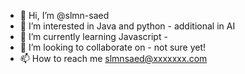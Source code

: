 - 👋 Hi, I’m @slmn-saed
- 👀 I’m interested in Java and python - additional in AI
- 🌱 I’m currently learning Javascript -  
- 💞️ I’m looking to collaborate on - not sure yet!
- 📫 How to reach me slmnsaed@xxxxxxx.com

<!---
slmn-saed/slmn-saed is a ✨ special ✨ repository because its `README.md` (this file) appears on your GitHub profile.
You can click the Preview link to take a look at your changes.
--->
